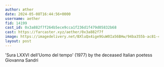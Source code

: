 ```yaml
---
author: æther
date: 2024-05-08T16:44:56+0000
username: aether
fid: 14199
cast_id: 0x3a882f7f264b5ece9cca1f236d1f479d05832b68
cast: https://farcaster.xyz/aether/0x3a882f7f
image: https://imagedelivery.net/BXluQx4ige9GuW0Ia56BHw/94ba355b-ac81-4db1-93e9-39df35152000/original
layout: post
---
```


'Sura LXXVI dell'Uomo del tempo' (1977)
by the deceased Italian poetess
Giovanna Sandri

<img src='https://imagedelivery.net/BXluQx4ige9GuW0Ia56BHw/94ba355b-ac81-4db1-93e9-39df35152000/original' alt='' referrerpolicy='no-referrer'/>
